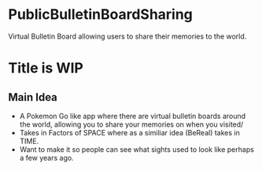 # PublicBulletinBoardSharing
Virtual Bulletin Board allowing users to share their memories to the world.

# Title is WIP

## Main Idea
- A Pokemon Go like app where there are virtual bulletin boards around the world, allowing you to share your memories on when you visited/
- Takes in Factors of SPACE where as a similiar idea (BeReal) takes in TIME.
- Want to make it so people can see what sights used to look like perhaps a few years ago.

